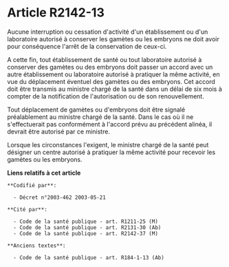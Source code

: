 # Article R2142-13

Aucune interruption ou cessation d'activité d'un établissement ou d'un laboratoire autorisé à conserver les gamètes ou les
embryons ne doit avoir pour conséquence l'arrêt de la conservation de ceux-ci.

A cette fin, tout établissement de santé ou tout laboratoire autorisé à conserver des gamètes ou des embryons doit passer un
accord avec un autre établissement ou laboratoire autorisé à pratiquer la même activité, en vue du déplacement éventuel des
gamètes ou des embryons. Cet accord doit être transmis au ministre chargé de la santé dans un délai de six mois à compter de
la notification de l'autorisation ou de son renouvellement.

Tout déplacement de gamètes ou d'embryons doit être signalé préalablement au ministre chargé de la santé. Dans le cas où il
ne s'effectuerait pas conformément à l'accord prévu au précédent alinéa, il devrait être autorisé par ce ministre.

Lorsque les circonstances l'exigent, le ministre chargé de la santé peut désigner un centre autorisé à pratiquer la même
activité pour recevoir les gamètes ou les embryons.

**Liens relatifs à cet article**

	**Codifié par**:

	  - Décret n°2003-462 2003-05-21

	**Cité par**:

	  - Code de la santé publique - art. R1211-25 (M)
	  - Code de la santé publique - art. R2131-30 (Ab)
	  - Code de la santé publique - art. R2142-37 (M)

	**Anciens textes**:

	  - Code de la santé publique - art. R184-1-13 (Ab)
